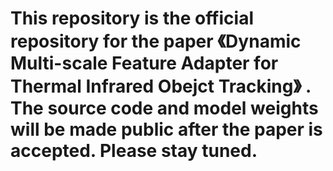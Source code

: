 # This repository is the official repository for the paper 《Dynamic Multi-scale Feature Adapter for Thermal Infrared Obejct Tracking》 . The source code and model weights will be made public after the paper is accepted. Please stay tuned.
